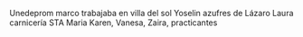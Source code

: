Unedeprom marco trabajaba en villa del sol
Yoselin azufres de Lázaro
Laura carnicería STA Maria
Karen, Vanesa, Zaira, practicantes

